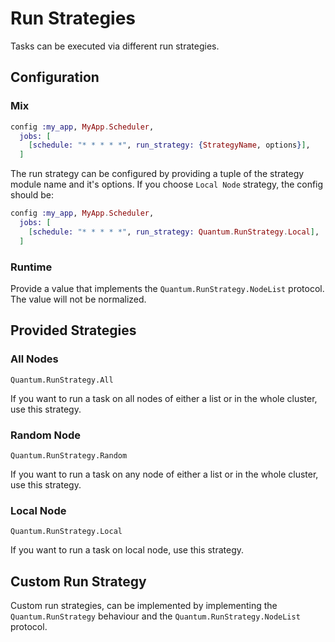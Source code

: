 # Run Strategies

Tasks can be executed via different run strategies.

## Configuration

### Mix

```elixir
config :my_app, MyApp.Scheduler,
  jobs: [
    [schedule: "* * * * *", run_strategy: {StrategyName, options}],
  ]
```

The run strategy can be configured by providing a tuple of the strategy module name and it's options. If you choose `Local Node` strategy, the config should be:

```elixir
config :my_app, MyApp.Scheduler,
  jobs: [
    [schedule: "* * * * *", run_strategy: Quantum.RunStrategy.Local],
  ]
```

### Runtime

Provide a value that implements the `Quantum.RunStrategy.NodeList` protocol. The value will not be normalized.

## Provided Strategies

### All Nodes

`Quantum.RunStrategy.All`

If you want to run a task on all nodes of either a list or in the whole cluster, use this strategy.

### Random Node

`Quantum.RunStrategy.Random`

If you want to run a task on any node of either a list or in the whole cluster, use this strategy.

### Local Node

`Quantum.RunStrategy.Local`

If you want to run a task on local node, use this strategy.

## Custom Run Strategy

Custom run strategies, can be implemented by implementing the `Quantum.RunStrategy` behaviour and the `Quantum.RunStrategy.NodeList` protocol.
